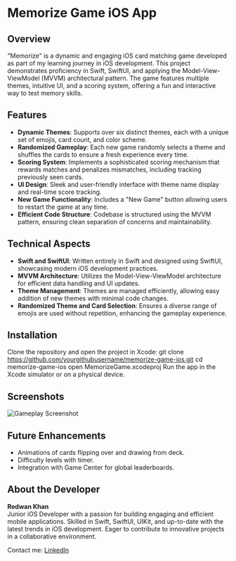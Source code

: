 # Memorize Game iOS App

## Overview
"Memorize" is a dynamic and engaging iOS card matching game developed as part of my learning journey in iOS development. This project demonstrates proficiency in Swift, SwiftUI, and applying the Model-View-ViewModel (MVVM) architectural pattern. The game features multiple themes, intuitive UI, and a scoring system, offering a fun and interactive way to test memory skills.

## Features
- **Dynamic Themes**: Supports over six distinct themes, each with a unique set of emojis, card count, and color scheme.
- **Randomized Gameplay**: Each new game randomly selects a theme and shuffles the cards to ensure a fresh experience every time.
- **Scoring System**: Implements a sophisticated scoring mechanism that rewards matches and penalizes mismatches, including tracking previously seen cards.
- **UI Design**: Sleek and user-friendly interface with theme name display and real-time score tracking.
- **New Game Functionality**: Includes a "New Game" button allowing users to restart the game at any time.
- **Efficient Code Structure**: Codebase is structured using the MVVM pattern, ensuring clean separation of concerns and maintainability.

## Technical Aspects
- **Swift and SwiftUI**: Written entirely in Swift and designed using SwiftUI, showcasing modern iOS development practices.
- **MVVM Architecture**: Utilizes the Model-View-ViewModel architecture for efficient data handling and UI updates.
- **Theme Management**: Themes are managed efficiently, allowing easy addition of new themes with minimal code changes.
- **Randomized Theme and Card Selection**: Ensures a diverse range of emojis are used without repetition, enhancing the gameplay experience.

## Installation
Clone the repository and open the project in Xcode:
git clone https://github.com/yourgithubusername/memorize-game-ios.git
cd memorize-game-ios
open MemorizeGame.xcodeproj
Run the app in the Xcode simulator or on a physical device.

## Screenshots
![Gameplay Screenshot](http://g.recordit.co/bbmD1tOl7K.gif)

## Future Enhancements
- Animations of cards flipping over and drawing from deck.
- Difficulty levels with timer.
- Integration with Game Center for global leaderboards.

## About the Developer
**Redwan Khan**  
Junior iOS Developer with a passion for building engaging and efficient mobile applications. Skilled in Swift, SwiftUI, UIKit, and up-to-date with the latest trends in iOS development. Eager to contribute to innovative projects in a collaborative environment.

Contact me:
[LinkedIn](https://linkedin.com/in/redwan_khan23/)
